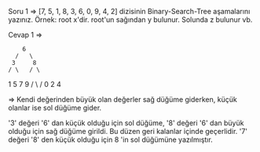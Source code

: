 Soru 1 => [7, 5, 1, 8, 3, 6, 0, 9, 4, 2] dizisinin      Binary-Search-Tree aşamalarını yazınız.
Örnek: root x'dir. root'un sağından y bulunur. Solunda z bulunur vb.



Cevap 1 =>
      
      
      
        6            
      /   \
     3     8          
    / \   / \
   1   5 7   9
  / \   /
 0   2 4




=> Kendi değerinden büyük olan değerler sağ düğüme giderken, küçük olanlar ise sol düğüme gider.

'3' değeri '6' dan küçük olduğu için sol düğüme, '8' değeri '6' dan büyük olduğu için sağ düğüme girildi. Bu düzen geri kalanlar içinde geçerlidir. '7' değeri '8' den küçük olduğu için 8 'in sol düğümüne yazılmıştır.

